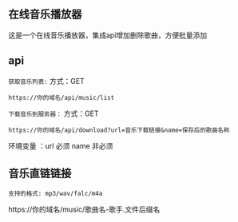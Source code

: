 ## 在线音乐播放器

这是一个在线音乐播放器，集成api增加删除歌曲，方便批量添加

## api
```获取音乐列表:``` 
方式：GET
```
https://你的域名/api/music/list
```

```下载音乐到服务器：```
方式：GET
```
https://你的域名/api/download?url=音乐下载链接&name=保存后的歌曲名称
```
环境变量 ：url 必须  name 非必须

## 音乐直链链接
```支持的格式: mp3/wav/falc/m4a```

https://你的域名/music/歌曲名-歌手.文件后缀名
